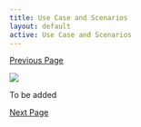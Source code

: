 ```yaml
---
title: Use Case and Scenarios
layout: default
active: Use Case and Scenarios
---
```


[Previous Page](FHIR_implementation_approach.html)

![](http://www.frankmckinney.com/carin-rtpbc/rtpbc-related-info-flows.png)

To be added

[Next Page](High-level_content_structure.html)